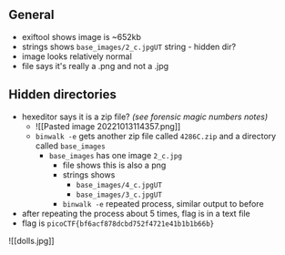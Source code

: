 ## General
- exiftool shows image is ~652kb
- strings shows `base_images/2_c.jpgUT` string - hidden dir?
- image looks relatively normal
- file says it's really a .png and not a .jpg

## Hidden directories
- hexeditor says it is a zip file? *(see forensic magic numbers notes)*
	- ![[Pasted image 20221013114357.png]]
	- `binwalk -e` gets another zip file called `4286C.zip` and a directory called `base_images`
		- `base_images` has one image `2_c.jpg`
			- file shows this is also a png
			- strings shows
				- `base_images/4_c.jpgUT`
				- `base_images/3_c.jpgUT`
			- `binwalk -e` repeated process, similar output to before
- after repeating the process about 5 times, flag is in a text file
- flag is `picoCTF{bf6acf878dcbd752f4721e41b1b1b66b}`

![[dolls.jpg]]
